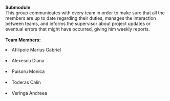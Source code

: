 **Submodule**<br>
This group communicates with every team in order to make sure that all the members are up to date regarding their duties, manages the interaction between teams, and informs the supervisor about project updates or eventual errors that might have occurred, giving him weekly reports.<br>
<br>
<b>Team Members:</b> <br>
<li>Afilipoie Marius Gabriel </li><br>
<li>Alexescu Diana </li><br>
<li>Puisoru Monica </li><br>
<li>Toderas Calin </li><br>
<li>Veringa Andreea </li>